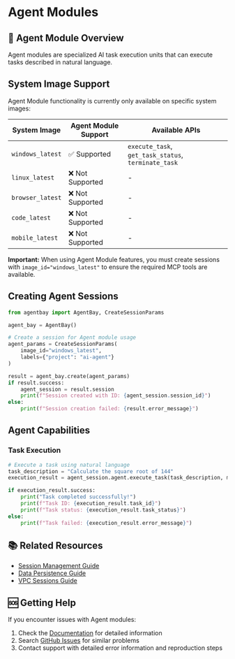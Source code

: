 # Agent Modules

## 🤖 Agent Module Overview

Agent modules are specialized AI task execution units that can execute tasks described in natural language.

## System Image Support

Agent Module functionality is currently only available on specific system images:

| System Image | Agent Module Support | Available APIs |
|-------------|---------------------|----------------|
| `windows_latest` | ✅ Supported | `execute_task`, `get_task_status`, `terminate_task` |
| `linux_latest` | ❌ Not Supported | - |
| `browser_latest` | ❌ Not Supported | - |
| `code_latest` | ❌ Not Supported | - |
| `mobile_latest` | ❌ Not Supported | - |

**Important:** When using Agent Module features, you must create sessions with `image_id="windows_latest"` to ensure the required MCP tools are available.

## Creating Agent Sessions

```python
from agentbay import AgentBay, CreateSessionParams

agent_bay = AgentBay()

# Create a session for Agent module usage
agent_params = CreateSessionParams(
    image_id="windows_latest",
    labels={"project": "ai-agent"}
)

result = agent_bay.create(agent_params)
if result.success:
    agent_session = result.session
    print(f"Session created with ID: {agent_session.session_id}")
else:
    print(f"Session creation failed: {result.error_message}")
```

## Agent Capabilities

### Task Execution
```python
# Execute a task using natural language
task_description = "Calculate the square root of 144"
execution_result = agent_session.agent.execute_task(task_description, max_try_times=5)

if execution_result.success:
    print("Task completed successfully!")
    print(f"Task ID: {execution_result.task_id}")
    print(f"Task status: {execution_result.task_status}")
else:
    print(f"Task failed: {execution_result.error_message}")
```

## 📚 Related Resources

- [Session Management Guide](session-management.md)
- [Data Persistence Guide](data-persistence.md)
- [VPC Sessions Guide](vpc-sessions.md)

## 🆘 Getting Help

If you encounter issues with Agent modules:

1. Check the [Documentation](../../README.md) for detailed information
2. Search [GitHub Issues](https://github.com/aliyun/wuying-agentbay-sdk/issues) for similar problems
3. Contact support with detailed error information and reproduction steps
